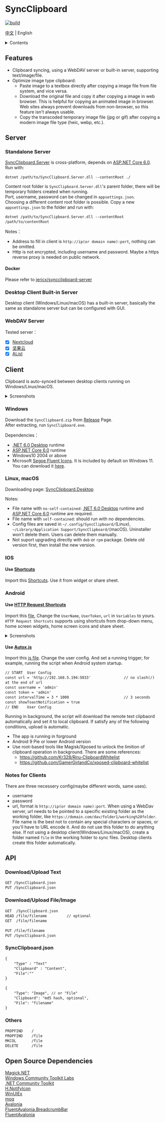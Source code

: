 # SyncClipboard
[![build](https://github.com/Jeric-X/SyncClipboard/actions/workflows/build.yml/badge.svg?branch=master)](https://github.com/Jeric-X/SyncClipboard/actions?query=branch%3Amaster)

[中文](../README.md) | English

<details>
<summary>Contents</summary>

- [SyncClipboard](#syncclipboard)
  - [Features](#features)
  - [Server](#server)
    - [Standalone Server](#standalone-server)
      - [Docker](#docker)
    - [Desktop Client Built-in Server](#desktop-client-built-in-server)
    - [WebDAV Server](#webdav-server)
  - [Client](#client)
    - [Windows](#windows)
    - [Linux, macOS](#linux-macos)
    - [IOS](#ios)
      - [Use Shortcuts](#use-shortcuts)
    - [Android](#android)
      - [Use HTTP Request Shortcuts](#use-http-request-shortcuts)
      - [Use Autox.js](#use-autoxjs)
    - [Notes for Clients](#notes-for-clients)
  - [API](#api)
    - [Download/Upload Text](#downloadupload-text)
    - [Download/Upload File/Image](#downloadupload-fileimage)
    - [SyncClipboard.json](#syncclipboardjson)
    - [Others](#others)
  - [Open Source Dependencies](#open-source-dependencies)

</details>

## Features

- Clipboard syncing, using a WebDAV server or built-in server, supporting text/image/file.  
- Optimize image type clipboard:
  - Paste image to a textbox directly after copying a image file from file system, and vice versa.
  - Download the original file and copy it after copying a image in web browser. This is helpful for copying an animated image in browser. Web sites always prevent downloads from non-browser, so this feature isn't always usable.
  - Copy the transcoded temporary image file (jpg or gif) after copying a modern image file type (heic, webp, etc.).

## Server
### Standalone Server
[SyncClipboard.Server](https://github.com/Jeric-X/SyncClipboard/releases/) is cross-platform, depends on [ASP.NET Core 6.0](https://dotnet.microsoft.com/en-us/download/dotnet/6.0). Run with:
```
dotnet /path/to/SyncClipboard.Server.dll --contentRoot ./
```
Content root folder is `SyncClipboard.Server.dll`'s parent folder, there will be temporary folders created when running.  
Port, username, password can be changed in `appsettings.json`.  
Choosing a different content root folder is possible. Copy a new `appsettings.json` to the folder and run with:
```
dotnet /path/to/SyncClipboard.Server.dll --contentRoot /path/to/contentRoot
```
Notes：
- Address to fill in client is `http://ip(or domain name):port`, nothing can be omitted.
- Http is not encrypted, including username and password. Maybe a https reverse proxy is needed on public network.

#### Docker

Please refer to [jericx/syncclipboard-server](https://hub.docker.com/r/jericx/syncclipboard-server)

### Desktop Client Built-in Server
Desktop client (Windows/Linux/macOS) has a built-in server, basically the same as standalone server but can be configured with GUI.

### WebDAV Server
  
Tested server：   
- [x] [Nextcloud](https://nextcloud.com/)
- [x] [坚果云](https://www.jianguoyun.com/) 
- [x] [AList](https://alist.nn.ci/)

## Client

Clipboard is auto-synced between desktop clients running on Windows/Linux/macOS.

<details>
<summary>Screenshots</summary>

![](image/WinUI_EN.png)

</details>

### Windows   
Download the `SyncClipboard.zip` from [Release](https://github.com/Jeric-X/SyncClipboard/releases/) Page.  
After extracting, run `SyncClipboard.exe`.  
  
Dependencies：   
- [.NET 6.0 Desktop](https://dotnet.microsoft.com/en-us/download/dotnet/thank-you/runtime-desktop-6.0.16-windows-x64-installer) runtime
- [ASP.NET Core 6.0](https://dotnet.microsoft.com/en-us/download/dotnet/thank-you/runtime-aspnetcore-6.0.16-windows-x64-installer) runtime    
- Windows10 2004 or above
- Microsoft [Segoe Fluent Icons](https://learn.microsoft.com/zh-cn/windows/apps/design/style/segoe-fluent-icons-font). It is included by default on Windows 11. You can download it [here](https://aka.ms/SegoeFluentIcons).

### Linux, macOS
Downloading page: [SyncClipboard.Desktop](https://github.com/Jeric-X/SyncClipboard.Desktop/releases)  

Notes:
- File name with `no-self-contained`: [.NET 6.0 Desktop](https://dotnet.microsoft.com/en-us/download/dotnet/6.0) runtime and [ASP.NET Core 6.0](https://dotnet.microsoft.com/en-us/download/dotnet/6.0) runtime are required.
- File name with `self-contained`: should run with no dependencies.
- Config files are saved in `~/.config/SyncClipboard/`(Linux), `~/Library/Application Support/SyncClipboard/`(macOS). Uninstaller won't delete them. Users can delete them manually.
- Not suport upgrading directly with `deb` or `rpm` package. Delete old version first, then install the new version.

### IOS 
#### Use [Shortcuts](https://apps.apple.com/us/app/shortcuts/id1462947752)  

Import this [Shortcuts](https://www.icloud.com/shortcuts/2fc4453de31442118fccea7488caa881). Use it from widget or share sheet.

### Android
#### Use [HTTP Request Shortcuts](https://play.google.com/store/apps/details?id=ch.rmy.android.http_shortcuts)
Import this [file](/script/en/shortcuts.zip), Change the `UserName`, `UserToken`, `url` in `Variables` to yours. `HTTP Request Shortcuts` supports using shortcuts from drop-down menu, home screen widgets, home screen icons and share sheet.

<details>
<summary>Screenshots</summary>

![](image/android1_EN.jpg)
![](image/android2_EN.jpg)
![](image/android3_EN.jpg)

</details>

#### Use [Autox.js](https://github.com/kkevsekk1/AutoX)
Import this [js file](/script/SyncAutoxJs.js). Change the user config. And set a running trigger, for example, running the script when Android system startup.
```
// START  User Config  
const url = 'http://192.168.5.194:5033'               // no slash(/) at the end of url
const username = 'admin'
const token = 'admin'
const intervalTime = 3 * 1000                         // 3 seconds
const showToastNotification = true
// END    User Config  
```
Running in background, the script will download the remote text clipbaord automatically and set it to local clipboard. 
If satisfy any of the following conditions, upload is automatic.
- The app is running in forground
- Android 9 Pie or lower Android version
- Use root-based tools like Magisk/Xposed to unlock the limition of clipboard operation in background. There are some references:
  - https://github.com/Kr328/Riru-ClipboardWhitelist
  - https://github.com/GamerGirlandCo/xposed-clipboard-whitelist


### Notes for Clients

There are three necessery config(maybe different words, same uses).
- username
- password
- url, format is `http://ip(or domain name):port`. When using a WebDav server, url needs to be pointed to a specific existing folder as the working folder, like `https://domain.com/dav/folder1/working%20folder`. File name is the best not to contain any special characters or spaces, or you'll have to URL encode it. And do not use this folder to do anything else. If not using a desktop client(Windows/Linux/macOS), create a folder named `file` in the working folder to sync files. Desktop clients create this folder automatically.

## API

### Download/Upload Text
```
GET /SyncClipboard.json
PUT /SyncClipboard.json
```

### Download/Upload File/Image
```
GET  /SyncClipboard.json
HEAD /file/filename         // optional
GET  /file/filename

PUT /file/filename
PUT /SyncClipboard.json
```

### SyncClipboard.json
```
{
    "Type" : "Text"
    "Clipboard" : "Content",
    "File":""
}

{
    "Type": "Image", // or "File"
    "Clipboard": "md5 hash, optional",
    "File": "filename"
}
```

### Others
```
PROPFIND    /
PROPFIND    /file
MKCOL       /file
DELETE      /file
```

## Open Source Dependencies
[Magick.NET](https://github.com/dlemstra/Magick.NET)  
[Windows Community Toolkit Labs](https://github.com/CommunityToolkit/Labs-Windows)  
[.NET Community Toolkit](https://github.com/CommunityToolkit/dotnet)  
[H.NotifyIcon](https://github.com/HavenDV/H.NotifyIcon)  
[WinUIEx](https://github.com/dotMorten/WinUIEx)  
[moq](https://github.com/moq/moq)  
[Avalonia](https://avaloniaui.net/)  
[FluentAvalonia.BreadcrumbBar](https://github.com/indigo-san/FluentAvalonia.BreadcrumbBar)  
[FluentAvalonia](https://github.com/amwx/FluentAvalonia)  